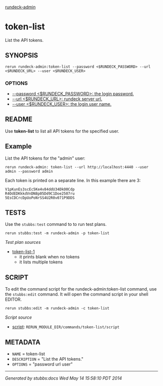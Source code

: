 [rundeck-admin](../../index.html)
# token-list 

List the API tokens.

## SYNOPSIS

    rerun rundeck-admin:token-list --password <$RUNDECK_PASSWORD> --url <$RUNDECK_URL> --user <$RUNDECK_USER>

### OPTIONS

* [    --password <$RUNDECK_PASSWORD>: the login password.](../../options/password/index.html)
* [    --url <$RUNDECK_URL>: rundeck server url.](../../options/url/index.html)
* [    --user <$RUNDECK_USER>: the login user name.](../../options/user/index.html)

## README

Use **token-list** to list all API tokens for the specified user.

Example
-------

List the API tokens for the "admin" user:

    rerun rundeck-admin: token-list --url http://localhost:4440 --user admin --password admin
    
Each token is printed on a separate line.
In this example there are 3:
    
    V1pKunEs3scEc5Ke4v84ddU34DkO0Cdp
    R4OdEDKkkdVnDN8p05Dd9C1Doe2507ru
    5EsCDCrcDpUoPoNrSS4U2R0v071P9DDS

## TESTS

Use the `stubbs:test` command to to run test plans.

    rerun stubbs:test -m rundeck-admin -p token-list

*Test plan sources*

* [token-list-1](../../tests/token-list-1.html)
  * it prints blank when no tokens
  * it lists multiple tokens

## SCRIPT

To edit the command script for the rundeck-admin:token-list command, 
use the `stubbs:edit`
command. It will open the command script in your shell EDITOR.

    rerun stubbs:edit -m rundeck-admin -c token-list

*Script source*

* [script](script.html): `RERUN_MODULE_DIR/commands/token-list/script`

## METADATA

* `NAME` = token-list
* `DESCRIPTION` = "List the API tokens."
* `OPTIONS` = "password url user"

----

*Generated by stubbs:docs Wed May 14 15:58:10 PDT 2014*


